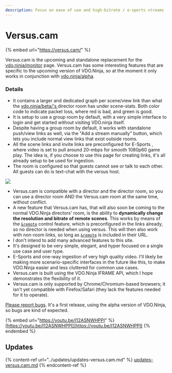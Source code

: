 ```yaml
---
description: Focus on ease of use and high-bitrate / e-sports streams
---
```


# Versus.cam

{% embed url="https://versus.cam/" %}

Versus.cam is the upcoming and standalone replacement for the [vdo.ninja/monitor](https://vdo.ninja/monitor) page. Versus.cam has some interesting features that are specific to the upcoming version of VDO.Ninja, so at the moment it only works in conjunction with [vdo.ninja/alpha](https://vdo.ninja/alpha/).

### Details

* It contains a larger and dedicated graph per scene/view link than what the [vdo.ninja/beta/'s ](https://vdo.ninja/beta/)director room has under scene-stats. Both color code to indicate packet loss, where red is bad, and green is good.&#x20;
* It is setup to use a group room by default, with a very simple interface to login and get started without visiting VDO.ninja itself.&#x20;
* Despite having a group room by default, it works with standalone push/view links as well, via the "Add a stream manually" button, which lets you include normal view links that exist outside rooms.
* All the scene links and invite links are preconfigured for E-Sports , where video is set to pull around 20-mbps for smooth 1080p60 game play. The idea is, if you choose to use this page for creating links, it's all already setup to be used for ingestion.
* The room is configured so that guests cannot see or talk to each other. All guests can do is text-chat with the versus host.

![](<../.gitbook/assets/image (1) (2) (2).png>)

* Versus.cam is compatible with a director and the director room, so you can use a director room AND the Versus.cam room at the same time, without conflict.
* A new feature that Versus.cam has, that will also soon be coming to the normal VDO.Ninja directors' room, is the ability to **dynamically change the resolution and bitrate of remote scenes**. This works by means of the [`&remote`](../general-settings/remote.md) control feature, which is preconfigured in the links already, so no director is needed when using versus. This will then also work with non-room links, so long as [`&remote`](../general-settings/remote.md) is included in their URL.
* I don't intend to add many advanced features to this site.
* It's designed to be very simple, elegant, and hyper focused on a single use case and user type.
* E-Sports and one-way ingestion of very high quality video. I'll likely be making more scenario-specific interfaces in the future like this, to make VDO.Ninja easier and less cluttered for common use cases.
* Versus.cam is built using the VDO.Ninja IFRAME API, which I hope demonstrates the flexibility of it.
* Versus.cam is only supported by Chrome/Chromium-based browsers; it isn't yet compatible with Firefox/Safari (they lack the features needed for it to operate).

[Please report bugs](https://discord.gg/qWDshMsTar). It's a first release, using the alpha version of VDO.Ninja, so bugs are kind of expected.

{% embed url="https://youtu.be/I12ASNWHPPI" %}
[https://youtu.be/I12ASNWHPPI](https://youtu.be/I12ASNWHPPI)
{% endembed %}

## Updates

{% content-ref url="../updates/updates-versus.cam.md" %}
[updates-versus.cam.md](../updates/updates-versus.cam.md)
{% endcontent-ref %}
